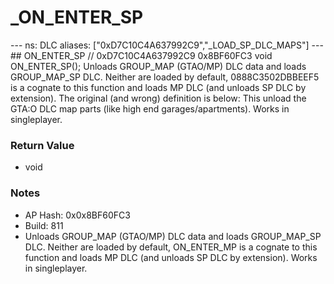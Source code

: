 # _ON_ENTER_SP

--- ns: DLC aliases: ["0xD7C10C4A637992C9","_LOAD_SP_DLC_MAPS"] --- ## ON_ENTER_SP  // 0xD7C10C4A637992C9 0x8BF60FC3 void ON_ENTER_SP();  Unloads GROUP_MAP (GTAO/MP) DLC data and loads GROUP_MAP_SP DLC. Neither are loaded by default, 0888C3502DBBEEF5 is a cognate to this function and loads MP DLC (and unloads SP DLC by extension). The original (and wrong) definition is below: This unload the GTA:O DLC map parts (like high end garages/apartments). Works in singleplayer.

### Return Value
* void

### Notes
* AP Hash: 0x0x8BF60FC3
* Build: 811
* Unloads GROUP_MAP (GTAO/MP) DLC data and loads GROUP_MAP_SP DLC. Neither are loaded by default, ON_ENTER_MP is a cognate to this function and loads MP DLC (and unloads SP DLC by extension).
Works in singleplayer.

